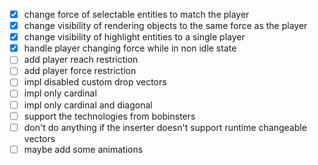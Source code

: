 
- [x] change force of selectable entities to match the player
- [x] change visibility of rendering objects to the same force as the player
- [x] change visibility of highlight entities to a single player
- [x] handle player changing force while in non idle state
- [ ] add player reach restriction
- [ ] add player force restriction
- [ ] impl disabled custom drop vectors
- [ ] impl only cardinal
- [ ] impl only cardinal and diagonal
- [ ] support the technologies from bobinsters
- [ ] don't do anything if the inserter doesn't support runtime changeable vectors
- [ ] maybe add some animations
